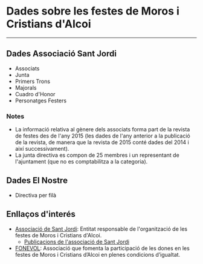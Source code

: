 # Dades sobre les festes de Moros i Cristians d'Alcoi

------------------------------------------------------------------------------------------------------

## Dades Associació Sant Jordi

- Associats
- Junta
- Primers Trons
- Majorals
- Cuadro d'Honor
- Personatges Festers

### Notes
* La informació relativa al gènere dels associats forma part de la revista de festes des de l'any 2015 (les dades de l'any anterior a la publicació de la revista, de manera que la revista de 2015 conté dades del 2014 i així successivament).
* La junta directiva es compon de 25 membres i un representant de l'ajuntament (que no es comptabilitza a la categoria).

## Dades El Nostre

- Directiva per filà

## Enllaços d'interés

* [Associació de Sant Jordi](https://www.asjordi.org/): Entitat responsable de l'organització de les festes de Moros i Cristians d'Alcoi.
  * [Publicacions de l'associació de Sant Jordi](http://revista.asjordi.org/)
* [FONEVOL](http://fonevol.net/): Associació que fomenta la participació de les dones en les festes de Moros i Cristians d’Alcoi en plenes condicions d’igualtat.
